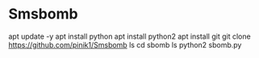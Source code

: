 # Smsbomb
apt update -y
apt install python
apt install python2
apt install git
git clone https://github.com/pinik1/Smsbomb
ls
cd sbomb
ls
python2 sbomb.py
